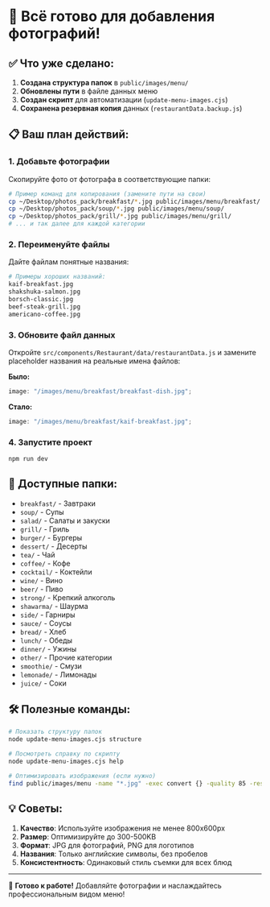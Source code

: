 # 🎉 Всё готово для добавления фотографий!

## ✅ Что уже сделано:

1. **Создана структура папок** в `public/images/menu/`
2. **Обновлены пути** в файле данных меню
3. **Создан скрипт** для автоматизации (`update-menu-images.cjs`)
4. **Сохранена резервная копия** данных (`restaurantData.backup.js`)

## 📋 Ваш план действий:

### 1. Добавьте фотографии

Скопируйте фото от фотографа в соответствующие папки:

```bash
# Пример команд для копирования (замените пути на свои)
cp ~/Desktop/photos_pack/breakfast/*.jpg public/images/menu/breakfast/
cp ~/Desktop/photos_pack/soup/*.jpg public/images/menu/soup/
cp ~/Desktop/photos_pack/grill/*.jpg public/images/menu/grill/
# ... и так далее для каждой категории
```

### 2. Переименуйте файлы

Дайте файлам понятные названия:

```bash
# Примеры хороших названий:
kaif-breakfast.jpg
shakshuka-salmon.jpg
borsch-classic.jpg
beef-steak-grill.jpg
americano-coffee.jpg
```

### 3. Обновите файл данных

Откройте `src/components/Restaurant/data/restaurantData.js` и замените placeholder названия на реальные имена файлов:

**Было:**

```javascript
image: "/images/menu/breakfast/breakfast-dish.jpg";
```

**Стало:**

```javascript
image: "/images/menu/breakfast/kaif-breakfast.jpg";
```

### 4. Запустите проект

```bash
npm run dev
```

## 📂 Доступные папки:

- `breakfast/` - Завтраки
- `soup/` - Супы
- `salad/` - Салаты и закуски
- `grill/` - Гриль
- `burger/` - Бургеры
- `dessert/` - Десерты
- `tea/` - Чай
- `coffee/` - Кофе
- `cocktail/` - Коктейли
- `wine/` - Вино
- `beer/` - Пиво
- `strong/` - Крепкий алкоголь
- `shawarma/` - Шаурма
- `side/` - Гарниры
- `sauce/` - Соусы
- `bread/` - Хлеб
- `lunch/` - Обеды
- `dinner/` - Ужины
- `other/` - Прочие категории
- `smoothie/` - Смузи
- `lemonade/` - Лимонады
- `juice/` - Соки

## 🛠️ Полезные команды:

```bash
# Показать структуру папок
node update-menu-images.cjs structure

# Посмотреть справку по скрипту
node update-menu-images.cjs help

# Оптимизировать изображения (если нужно)
find public/images/menu -name "*.jpg" -exec convert {} -quality 85 -resize '1200x900>' {} \;
```

## 💡 Советы:

1. **Качество**: Используйте изображения не менее 800x600px
2. **Размер**: Оптимизируйте до 300-500KB
3. **Формат**: JPG для фотографий, PNG для логотипов
4. **Названия**: Только английские символы, без пробелов
5. **Консистентность**: Одинаковый стиль съемки для всех блюд

---

🚀 **Готово к работе!** Добавляйте фотографии и наслаждайтесь профессиональным видом меню!
